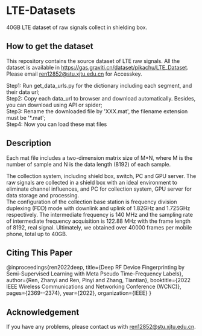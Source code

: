 # LTE-Datasets
40GB LTE dataset of raw signals collect in shielding box.

## How to get the dataset
This repository contains the source dataset of LTE raw signals. All the dataset is available in https://gas.graviti.cn/dataset/pikachu/LTE_Dataset.
Please email ren12852@stu.xjtu.edu.cn for Accesskey.

Step1: Run get_data_urls.py for the dictionary including each segment, and their data url;    
Step2: Copy each data_url to browser and download automatically. Besides, you can download using API or spider;  
Step3: Rename the downloaded file by 'XXX.mat', the filename extension must be '*.mat';  
Step4: Now you can load these mat files

## Description
Each mat file includes a two-dimension matrix size of M*N, where M is the number of sample and N is the data length (8192) of each sample.

The collection system, including shield box, switch, PC and GPU server. The raw signals are collected in a shield box with an ideal environment to eliminate channel influences, and PC for collection system, GPU server for data storage and processing.  
The configuration of the collection base station is frequency division duplexing (FDD) mode with downlink and uplink of 1.82GHz and 1.725GHz respectively. The intermediate frequency is 140 MHz and the sampling rate of intermediate frequency acquisition is 122.88 MHz with the frame length of 8192, real signal. Ultimately, we obtained over 40000 frames per mobile phone, total up to 40GB.


## Citing This Paper
@inproceedings{ren2022deep,
  title={Deep RF Device Fingerprinting by Semi-Supervised Learning with Meta Pseudo Time-Frequency Labels},
  author={Ren, Zhanyi and Ren, Pinyi and Zhang, Tiantian},
  booktitle={2022 IEEE Wireless Communications and Networking Conference (WCNC)},
  pages={2369--2374},
  year={2022},
  organization={IEEE}
}

## Acknowledgement
If you have any problems, please contact us with ren12852@stu.xjtu.edu.cn.
